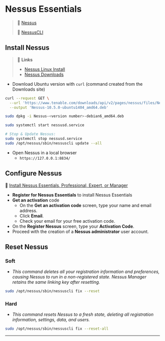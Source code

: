 # Nessus Essentials

> 🔗 [Nessus](https://docs.tenable.com/Nessus.htm)
>
> 🔗 [NessusCLI](https://docs.tenable.com/nessus/Content/NessusCLI.htm)

## Install Nessus

> 🔗 **Links**
> * [Nessus Linux Install](https://docs.tenable.com/nessus/Content/InstallNessusLinux.htm#Download-the-Nessus-package-file.)
> * [Nessus Downloads](https://www.tenable.com/downloads/nessus)

- Download Ubuntu version with `curl` (command created from the Downloads site)

```bash
curl --request GET \
  --url 'https://www.tenable.com/downloads/api/v2/pages/nessus/files/Nessus-10.5.0-ubuntu1404_amd64.deb' \
  --output 'Nessus-10.5.0-ubuntu1404_amd64.deb'
```

```bash
sudo dpkg -i Nessus-<version number>-debian6_amd64.deb

sudo systemctl start nessusd.service

# Stop & Update Nessus:
sudo systemctl stop nessusd.service
sudo /opt/nessus/sbin/nessuscli update --all
```

- Open Nessus in a local browser
  - `https://127.0.0.1:8834/`

## Configure Nessus

🔗 [Install Nessus Essentials, Professional, Expert, or Manager](https://docs.tenable.com/nessus/Content/InstallNessusEssentialsProfessionalOrManager.htm)

- **Register for Nessus Essentials** to install Nessus Essentials
- **Get an activation** code 
  - On the **Get an activation code** screen, type your name and email address.
  - Click **Email**.
  - Check your email for your free activation code.
- On the **Register Nessus** screen, type your **Activation Code**.
- Proceed with the creation of a **Nessus administrator** user account.

## Reset Nessus

### Soft

- *This command deletes all your registration information and preferences, causing Nessus to run in a non-registered state. Nessus Manager retains the same linking key after resetting.*

```bash
sudo /opt/nessus/sbin/nessuscli fix --reset
```

### Hard

- *This command resets Nessus to a fresh state, deleting all registration information, settings, data, and users.*

```bash
sudo /opt/nessus/sbin/nessuscli fix --reset-all
```

------

